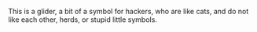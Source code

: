 This is a glider, a bit of a symbol for hackers, who are like cats, and do
not like each other, herds, or stupid little symbols.